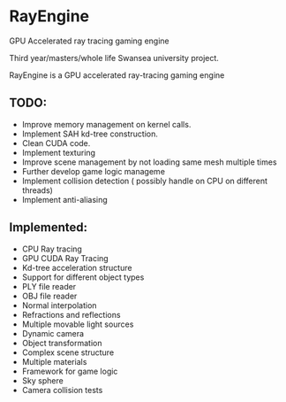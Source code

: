 # RayEngine
GPU Accelerated ray tracing gaming engine

Third year/masters/whole life Swansea university project. 

RayEngine is a GPU accelerated ray-tracing gaming engine

## TODO: 
  * Improve memory management on kernel calls.
  * Implement SAH kd-tree construction.
  * Clean CUDA code.
  * Implement texturing
  * Improve scene management by not loading same mesh multiple times
  * Further develop game logic manageme
  * Implement collision detection ( possibly handle on CPU on different threads)
  * Implement anti-aliasing

  
## Implemented:
  * CPU Ray tracing
  * GPU CUDA Ray Tracing
  * Kd-tree acceleration structure
  * Support for different object types
  * PLY file reader
  * OBJ file reader
  * Normal interpolation
  * Refractions and reflections
  * Multiple movable light sources
  * Dynamic camera
  * Object transformation
  * Complex scene structure
  * Multiple materials
  * Framework for game logic
  * Sky sphere
  * Camera collision tests
